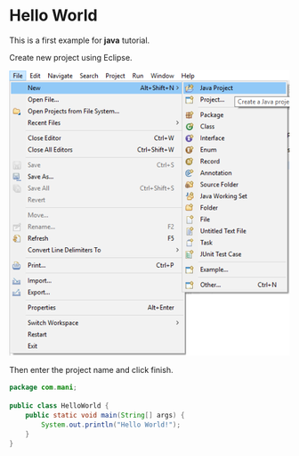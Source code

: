 # Hello World

This is a first example for **java** tutorial.

Create new project using Eclipse.

![Step 1](step01.png) 

Then enter the project name and click finish.

```java
package com.mani;

public class HelloWorld {
	public static void main(String[] args) {
		System.out.println("Hello World!");
	}
}
```